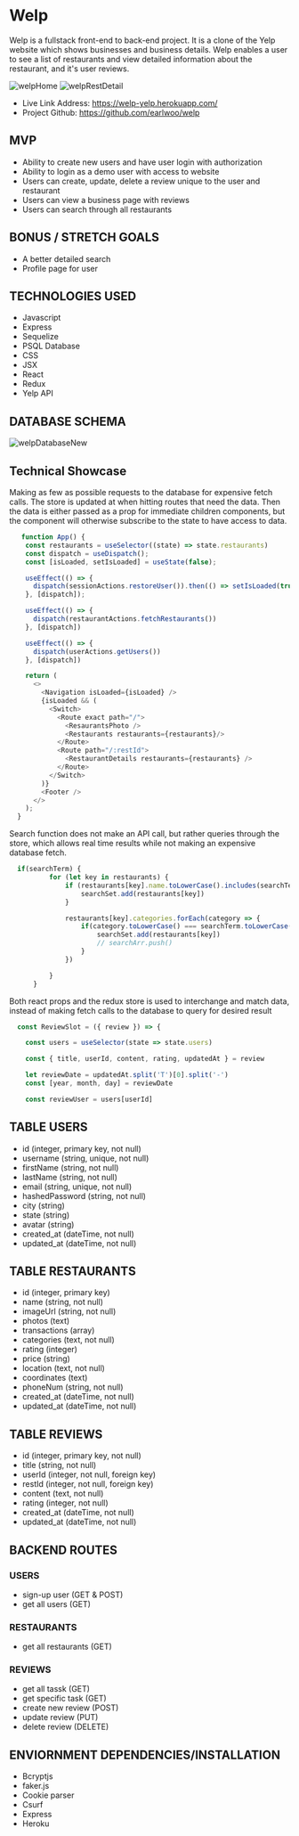 # Welp
  Welp is a fullstack front-end to back-end project.  It is a clone of the Yelp website which shows businesses and business details.  Welp enables a user to see a list of restaurants and view detailed information about the restaurant, and it's user reviews.
  
![welpHome](https://user-images.githubusercontent.com/73197963/116771320-5fe96380-aa18-11eb-8222-243087b825ea.PNG)
![welpRestDetail](https://user-images.githubusercontent.com/73197963/116771346-b060c100-aa18-11eb-8ce5-973a2d21b845.PNG)

* Live Link Address:  https://welp-yelp.herokuapp.com/
* Project Github: https://github.com/earlwoo/welp
     

## MVP
  * Ability to create new users and have user login with authorization
  * Ability to login as a demo user with access to website
  * Users can create, update, delete a review unique to the user and restaurant 
  * Users can view a business page with reviews 
  * Users can search through all restaurants

## BONUS / STRETCH GOALS
  * A better detailed search
  * Profile page for user
  
## TECHNOLOGIES USED
  * Javascript
  * Express
  * Sequelize
  * PSQL Database
  * CSS
  * JSX
  * React
  * Redux
  * Yelp API
  
## DATABASE SCHEMA

![welpDatabaseNew](https://user-images.githubusercontent.com/73197963/116771017-13048d80-aa16-11eb-99f8-c2fe0b4c2bac.PNG)

## Technical Showcase

Making as few as possible requests to the database for expensive fetch calls.  The store is updated at when hitting routes that need the data.  Then the data is either passed as a prop for immediate children components, but the component will otherwise subscribe to the state to have access to data.
```javascript
   function App() {
    const restaurants = useSelector((state) => state.restaurants)
    const dispatch = useDispatch();
    const [isLoaded, setIsLoaded] = useState(false);

    useEffect(() => {
      dispatch(sessionActions.restoreUser()).then(() => setIsLoaded(true));
    }, [dispatch]);

    useEffect(() => {
      dispatch(restaurantActions.fetchRestaurants())
    }, [dispatch])

    useEffect(() => {
      dispatch(userActions.getUsers())
    }, [dispatch])

    return (
      <>
        <Navigation isLoaded={isLoaded} />
        {isLoaded && (
          <Switch>
            <Route exact path="/">
              <ResaurantsPhoto />
              <Restaurants restaurants={restaurants}/>
            </Route>
            <Route path="/:restId">
              <RestaurantDetails restaurants={restaurants} />
            </Route>
          </Switch>
        )}
        <Footer />
      </>
    );
  }
```
Search function does not make an API call, but rather queries through the store, which allows real time results while not making an expensive database fetch.
```javascript
  if(searchTerm) {
          for (let key in restaurants) {
              if (restaurants[key].name.toLowerCase().includes(searchTerm.toLowerCase()) && !searchSet.has(key)) {
                  searchSet.add(restaurants[key])
              }

              restaurants[key].categories.forEach(category => {
                  if(category.toLowerCase() === searchTerm.toLowerCase() && !(searchSet.has(key))) {
                      searchSet.add(restaurants[key])
                      // searchArr.push()
                  }
              })

          }
      }
```
Both react props and the redux store is used to interchange and match data, instead of making fetch calls to the database to query for desired result

```javascript
  const ReviewSlot = ({ review }) => {

    const users = useSelector(state => state.users)

    const { title, userId, content, rating, updatedAt } = review

    let reviewDate = updatedAt.split('T')[0].split('-')
    const [year, month, day] = reviewDate

    const reviewUser = users[userId]
```


## TABLE USERS
  * id (integer, primary key, not null)
  * username (string, unique, not null)
  * firstName (string, not null)
  * lastName (string, not null)
  * email (string, unique, not null)
  * hashedPassword (string, not null)
  * city (string)
  * state (string)
  * avatar (string)
  * created_at (dateTime, not null)
  * updated_at (dateTime, not null)
## TABLE RESTAURANTS
  * id (integer, primary key)
  * name (string, not null)
  * imageUrl (string, not null)
  * photos (text)
  * transactions (array)
  * categories (text, not null)
  * rating (integer)
  * price (string)
  * location (text, not null)
  * coordinates (text)
  * phoneNum (string, not null)
  * created_at (dateTime, not null)
  * updated_at (dateTime, not null)
## TABLE REVIEWS
  * id (integer, primary key, not null)
  * title (string, not null)
  * userId (integer, not null, foreign key)
  * restId (integer, not null, foreign key)
  * content (text, not null)
  * rating (integer, not null)
  * created_at (dateTime, not null)
  * updated_at (dateTime, not null)

## BACKEND ROUTES    
  ### USERS
   * sign-up user (GET & POST)
   * get all users (GET)
  ### RESTAURANTS
   * get all restaurants (GET)
  ### REVIEWS
   * get all tassk (GET)
   * get specific task (GET)
   * create new review (POST)
   * update review (PUT)
   * delete review (DELETE)

## ENVIORNMENT DEPENDENCIES/INSTALLATION
   * Bcryptjs
   * faker.js
   * Cookie parser
   * Csurf
   * Express
   * Heroku
